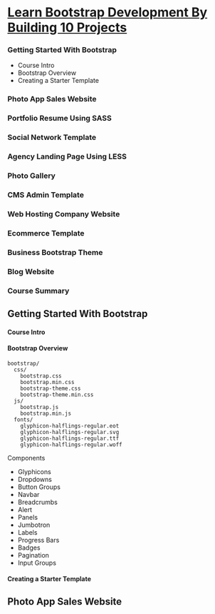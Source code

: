 
[Learn Bootstrap Development By Building 10 Projects](https://www.udemy.com/learn-bootstrap-development-by-building-10-projects/learn/v4/content)
======

### Getting Started With Bootstrap
  * Course Intro
  * Bootstrap Overview
  * Creating a Starter Template

### Photo App Sales Website

### Portfolio Resume Using SASS

### Social Network Template

### Agency Landing Page Using LESS

### Photo Gallery

### CMS Admin Template

### Web Hosting Company Website

### Ecommerce Template

### Business Bootstrap Theme

### Blog Website

### Course Summary

Getting Started With Bootstrap
------

#### Course Intro
  
#### Bootstrap Overview

```
bootstrap/
  css/
    bootstrap.css
    bootstrap.min.css
    bootstrap-theme.css
    bootstrap-theme.min.css
  js/
    bootstrap.js
    bootstrap.min.js
  fonts/
    glyphicon-halflings-regular.eot
    glyphicon-halflings-regular.svg
    glyphicon-halflings-regular.ttf
    glyphicon-halflings-regular.woff
```

Components
  * Glyphicons
  * Dropdowns
  * Button Groups
  * Navbar
  * Breadcrumbs
  * Alert
  * Panels
  * Jumbotron
  * Labels
  * Progress Bars
  * Badges
  * Pagination
  * Input Groups

#### Creating a Starter Template

Photo App Sales Website
------






